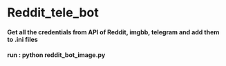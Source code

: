 # Reddit_tele_bot
#### Get all the credentials from API of Reddit, imgbb, telegram and add them to .ini files
#### run : python reddit_bot_image.py
